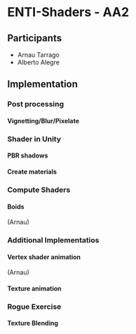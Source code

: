 # ENTI-Shaders - AA2

## Participants
* Arnau Tarrago
* Alberto Alegre

## Implementation

### Post processing
#### Vignetting/Blur/Pixelate
### Shader in Unity
#### PBR shadows
#### Create materials
### Compute Shaders
#### Boids
(Arnau)
### Additional Implementatios
#### Vertex shader animation
(Arnau)
#### Texture animation
### Rogue Exercise
#### Texture Blending
